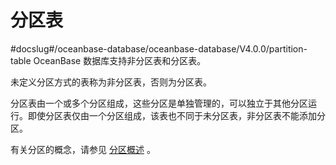 分区表 
========================
#docslug#/oceanbase-database/oceanbase-database/V4.0.0/partition-table
OceanBase 数据库支持非分区表和分区表。

未定义分区方式的表称为非分区表，否则为分区表。

分区表由一个或多个分区组成，这些分区是单独管理的，可以独立于其他分区运行。即使分区表仅由一个分区组成，该表也不同于未分区表，非分区表不能添加分区。

有关分区的概念，请参见 [分区概述](../4.partition/1.partition-overview-3.md) 。






